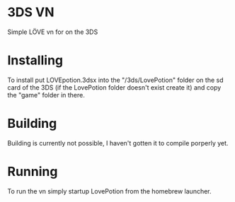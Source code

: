 # 3DS VN
 Simple LÖVE vn for on the 3DS

# Installing
To install put LOVEpotion.3dsx into the "/3ds/LovePotion" folder on the sd card of the 3DS (if the LovePotion folder doesn't exist create it) and copy the "game" folder in there.

# Building
Building is currently not possible, I haven't gotten it to compile porperly yet.

# Running
To run the vn simply startup LovePotion from the homebrew launcher.
